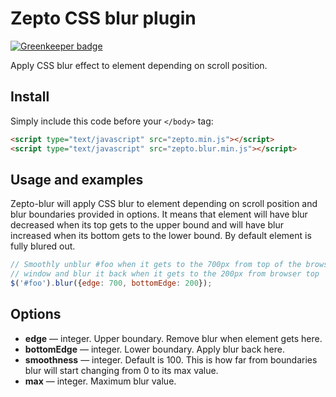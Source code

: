 # Zepto CSS blur plugin

[![Greenkeeper badge](https://badges.greenkeeper.io/gvidon/zepto-blur.svg)](https://greenkeeper.io/)

Apply CSS blur effect to element depending on scroll position.

## Install

Simply include this code before your ```</body>``` tag:
```html
<script type="text/javascript" src="zepto.min.js"></script>
<script type="text/javascript" src="zepto.blur.min.js"></script>
```

## Usage and examples

Zepto-blur will apply CSS blur to element depending on scroll position and blur boundaries provided in options. It means that element will have blur decreased when its top gets to the upper bound and will have blur increased when its bottom gets to the lower bound. By default element is fully blured out.

```javascript
// Smoothly unblur #foo when it gets to the 700px from top of the browser
// window and blur it back when it gets to the 200px from browser top
$('#foo').blur({edge: 700, bottomEdge: 200});
```

## Options

* **edge** — integer. Upper boundary. Remove blur when element gets here.
* **bottomEdge** — integer. Lower boundary. Apply blur back here.
* **smoothness** — integer. Default is 100. This is how far from boundaries blur will start changing from 0 to its max value.
* **max** — integer. Maximum blur value.
